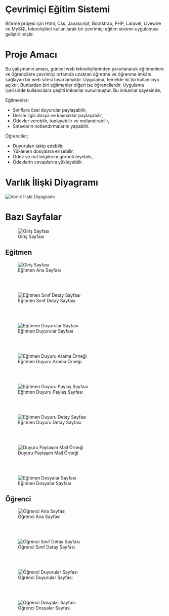 # Çevrimiçi Eğitim Sistemi
Bitirme projesi için Html, Css, Javascript, Bootstrap, PHP, Laravel, Livewire ve MySQL teknolojileri kullanılarak bir çevrimiçi eğitim sistemi uygulaması geliştirilmiştir.

# Proje Amacı
Bu çalışmanın amacı, güncel web teknolojilerinden yararlanarak eğitmenlere ve öğrencilere çevrimiçi ortamda uzaktan öğretme ve öğrenme imkânı sağlayan bir web sitesi tasarlamaktır.  Uygulama, temelde iki tip kullanıcıya açıktır. Bunlardan biri eğitmenler diğeri ise öğrencilerdir. Uygulama içerisinde kullanıcılara çeşitli imkanlar sunulmuştur. Bu imkanlar sayesinde; 

Eğitmenler; 
- Sınıflara özel duyurular paylaşabilir, 
- Dersle ilgili dosya ve kaynaklar paylaşabilir, 
- Ödevler verebilir, toplayabilir ve notlandırabilir, 
- Sınavların notlandırmalarını yapabilir.

Öğrenciler; 
- Duyuruları takip edebilir, 
- Yüklenen dosyalara erişebilir, 
- Ödev ve not bilgilerini görüntüleyebilir, 
- Ödevlerin cevaplarını yükleyebilir.  

# Varlık İlişki Diyagramı
![Varlık İlişki Diyagramı](/githubResimler/db-schema.png)

# Bazı Sayfalar
<figure>
    <img src="githubResimler/login_page.png"
         alt="Giriş Sayfası">
    <figcaption>Giriş Sayfası</figcaption>
</figure>  

## Eğitmen
<figure>
    <img src="githubResimler/instructor/instructor-homepage.png"
         alt="Giriş Sayfası">
    <figcaption>Eğitmen Ana Sayfası</figcaption>
</figure>
<br>
<br>
<figure>
    <img src="githubResimler/instructor/instructor-class-detail-page.png"
         alt="Eğitmen Sınıf Detay Sayfası">
    <figcaption>Eğitmen Sınıf Detay Sayfası</figcaption>
</figure>
<br>
<br>
<figure>
    <img src="githubResimler/instructor/instructor-announcements-page.png"
         alt="Eğitmen Duyurular Sayfası">
    <figcaption>Eğitmen Duyurular Sayfası</figcaption>
</figure>
<br>
<br>
<figure>
    <img src="githubResimler/instructor/instructor-announcement-search-example.png"
         alt="Eğitmen Duyuru Arama Örneği">
    <figcaption>Eğitmen Duyuru Arama Örneği</figcaption>
</figure>
<br>
<br>
<figure>
    <img src="githubResimler/instructor/instructor-announcement-create-page.png"
         alt="Eğitmen Duyuru Paylaş Sayfası">
    <figcaption>Eğitmen Duyuru Paylaş Sayfası</figcaption>
</figure>
<br>
<br>
<figure>
    <img src="githubResimler/instructor/instructor-announcement-detail-page.png"
         alt="Eğitmen Duyuru Detay Sayfası">
    <figcaption>Eğitmen Duyuru Detay Sayfası</figcaption>
</figure>
<br>
<br>
<figure>
    <img src="githubResimler/instructor/announcement-shared-example.png"
         alt="Duyuru Paylaşım Mail Örneği">
    <figcaption>Duyuru Paylaşım Mail Örneği</figcaption>
</figure>
<br>
<br>
<figure>
    <img src="githubResimler/instructor/instructor-files-page.png"
         alt="Eğitmen Dosyalar Sayfası">
    <figcaption>Eğitmen Dosyalar Sayfası</figcaption>
</figure>  

## Öğrenci
<figure>
    <img src="githubResimler/student/student-homepage.png"
         alt="Öğrenci Ana Sayfası">
    <figcaption>Öğrenci Ana Sayfası</figcaption>
</figure>
<br>
<br>
<figure>
    <img src="githubResimler/student/student-class-detail-page.png"
         alt="Öğrenci Sınıf Detay Sayfası">
    <figcaption>Öğrenci Sınıf Detay Sayfası</figcaption>
</figure>
<br>
<br>
<figure>
    <img src="githubResimler/student/student-announcements-page.png"
         alt="Öğrenci Duyurular Sayfası">
    <figcaption>Öğrenci Duyurular Sayfası</figcaption>
</figure>
<br>
<br>
<figure>
    <img src="githubResimler/student/student-files-page.png"
         alt="Öğrenci Dosyalar Sayfası">
    <figcaption>Öğrenci Dosyalar Sayfası</figcaption>
</figure>


